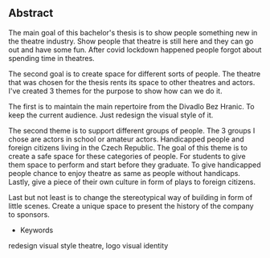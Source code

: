 ## Abstract

The main goal of this bachelor's thesis is to show people something new in the theatre industry. Show people that theatre is still here and they can go out and have some fun. After covid lockdown happened people forgot about spending time in theatres.

The second goal is to create space for different sorts of people. The theatre that was chosen for the thesis rents its space to other theatres and actors. I've created 3 themes for the purpose to show how can we do it.

The first is to maintain the main repertoire from the Divadlo Bez Hranic. To keep the current audience. Just redesign the visual style of it.

The second theme is to support different groups of people. The 3 groups I chose are actors in school or amateur actors. Handicapped people and foreign citizens living in the Czech Republic. The goal of this theme is to create a safe space for these categories of people. 
For students to give them space to perform and start before they graduate. To give handicapped people chance to enjoy theatre as same as people without handicaps. Lastly, give a piece of their own culture in form of plays to foreign citizens.

Last but not least is to change the stereotypical way of building in form of little scenes. Create a unique space to present the history of the company to sponsors.






- Keywords

redesign
visual style
theatre, logo
visual identity
